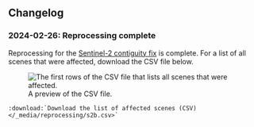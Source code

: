 ## Changelog

### 2024-02-26: Reprocessing complete

Reprocessing for the [Sentinel-2 contiguity fix](https://communication.ga.gov.au/link/id/zzzz659df9f7f306b556Pzzzz61de67bd94bfe861/page.html) is complete. For a list of all scenes that were affected, download the CSV file below.

<figure>
    <img src="/_static/reprocessing/s2b_preview.png" alt="The first rows of the CSV file that lists all scenes that were affected." style="max-width: 750px;">
    <figcaption>A preview of the CSV file.</figcaption>
</figure>

```{eval-rst}
:download:`Download the list of affected scenes (CSV) </_media/reprocessing/s2b.csv>`

```

